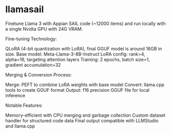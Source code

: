 # llamasail
Finetune Llama 3 with Appian SAIL code (~12000 items) and run locally with a single Nvidia GPU with 24G VRAM.

Fine-tuning Technology:

QLoRA (4-bit quantization with LoRA), final GGUF model is around 16GB in size.
Base model: Meta-Llama-3-8B-Instruct
LoRA config: rank=4, alpha=16, targeting attention layers
Training: 2 epochs, batch size=1, gradient accumulation=32

Merging & Conversion Process:

Merge: PEFT to combine LoRA weights with base model
Convert: llama.cpp tools to create GGUF format
Output: f16 precision GGUF file for local inference

Notable Features:

Memory-efficient with CPU merging and garbage collection
Custom dataset handler for structured code data
Final output compatible with LLMStudio and llama.cpp
